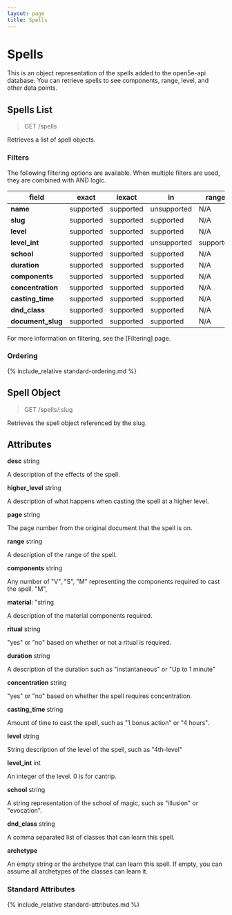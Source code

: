 ```yaml
---
layout: page
title: Spells
---
```


# Spells
This is an object representation of the spells added to the open5e-api database. You can retrieve spells to see components, range, level, and other data points.

## Spells List
> GET /spells

Retrieves a list of spell objects.

### Filters
The following filtering options are available. When multiple filters are used, they are combined with AND logic.

| field | exact | iexact | in | range | icontains |
|---|---|---|---|---|---|
|  **name** | supported  | supported | unsupported | N/A | unsupported |
|  **slug** | supported  | supported | supported | N/A | unsupported |
| **level**  | supported  | supported | supported | N/A | unsupported |
| **level_int**  | supported  | supported | unsupported | supported | N/A |
| **school**  | supported  | supported | supported | N/A | unsupported |
| **duration**  | supported  | supported | supported | N/A | unsupported |
| **components**  | supported  | supported | supported | N/A | unsupported |
| **concentration**  | supported  | supported | supported | N/A | unsupported |
| **casting_time**  | supported  | supported | supported | N/A | unsupported |
| **dnd_class**  | supported  | supported | supported | N/A | supported |
|  **document_slug** | supported  | supported | supported | N/A | unsupported |

For more information on filtering, see the [Filtering] page.

### Ordering
{% include_relative standard-ordering.md %}

## Spell Object
> GET /spells/:slug

Retrieves the spell object referenced by the slug.

## Attributes
**desc** string

A description of the effects of the spell.

**higher_level** string

A description of what happens when casting the spell at a higher level.
 
**page** string

The page number from the original document that the spell is on.


**range** string

A description of the range of the spell.

**components** string

Any number of "V", "S", "M" representing the components required to cast the spell.
"M",
    
**material**: "string

A description of the material components required.

**ritual** string

"yes" or "no" based on whether or not a ritual is required.
            
**duration** string

A description of the duration such as "instantaneous" or "Up to 1 minute"

**concentration** string

"yes" or "no" based on whether the spell requires concentration.


**casting_time** string

Amount of time to cast the spell, such as "1 bonus action" or "4 hours".
            
            
**level** string

String description of the level of the spell, such as "4th-level"

**level_int** int

An integer of the level. 0 is for cantrip.

**school** string

A string representation of the school of magic, such as "illusion" or "evocation".

**dnd_class** string

A comma separated list of classes that can learn this spell.

**archetype**

An empty string or the archetype that can learn this spell. If empty, you can assume all archetypes of the classes can learn it.


### Standard Attributes
{% include_relative standard-attributes.md %}